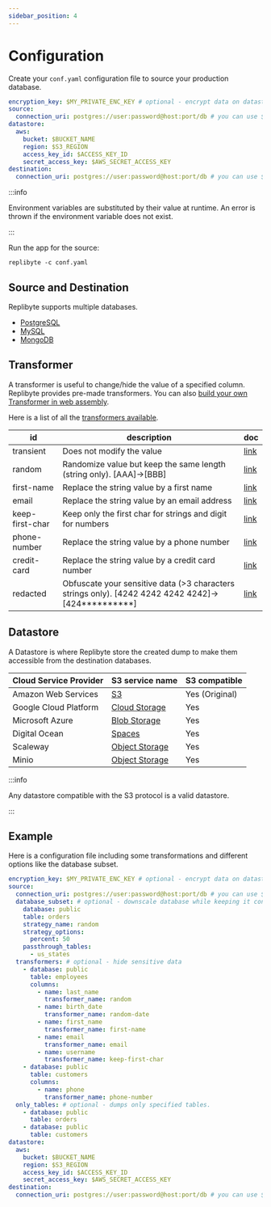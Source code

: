 ```yaml
---
sidebar_position: 4
---
```


# Configuration

Create your `conf.yaml` configuration file to source your production database.

```yaml
encryption_key: $MY_PRIVATE_ENC_KEY # optional - encrypt data on datastore
source:
  connection_uri: postgres://user:password@host:port/db # you can use $DATABASE_URL
datastore:
  aws:
    bucket: $BUCKET_NAME
    region: $S3_REGION
    access_key_id: $ACCESS_KEY_ID
    secret_access_key: $AWS_SECRET_ACCESS_KEY
destination:
  connection_uri: postgres://user:password@host:port/db # you can use $DATABASE_URL
```

:::info

Environment variables are substituted by their value at runtime. An error is thrown if the environment variable does not exist.

:::

Run the app for the source:

```shell
replibyte -c conf.yaml
```

## Source and Destination

Replibyte supports multiple databases.

- [PostgreSQL](/docs/databases#postgresql)
- [MySQL](/docs/databases#mysql)
- [MongoDB](/docs/databases#mongodb)

## Transformer

A transformer is useful to change/hide the value of a specified column. Replibyte provides pre-made transformers. You can
also [build your own Transformer in web assembly](/docs/transformers#wasm).

Here is a list of all the [transformers available](/docs/transformers).

| id              | description                                                                                        | doc                                             |
|-----------------|----------------------------------------------------------------------------------------------------|-------------------------------------------------|
| transient       | Does not modify the value                                                                          | [link](/docs/transformers#transient)            |
| random          | Randomize value but keep the same length (string only). [AAA]->[BBB]                               | [link](/docs/transformers#random)               |
| first-name      | Replace the string value by a first name                                                           | [link](/docs/transformers#first-name)           |
| email           | Replace the string value by an email address                                                       | [link](/docs/transformers#email)                |
| keep-first-char | Keep only the first char for strings and digit for numbers                                         | [link](/docs/transformers#keep-first-character) |
| phone-number    | Replace the string value by a phone number                                                         | [link](/docs/transformers#phone-number)         |
| credit-card     | Replace the string value by a credit card number                                                   | [link](/docs/transformers#credit-card)          |
| redacted        | Obfuscate your sensitive data (>3 characters strings only). [4242 4242 4242 4242]->[424**********] | [link](/docs/transformers#redacted)             |

## Datastore

A Datastore is where Replibyte store the created dump to make them accessible from the destination databases.

| Cloud Service Provider | S3 service name                                                           | S3 compatible  |
|------------------------|---------------------------------------------------------------------------|----------------|
| Amazon Web Services    | [S3](https://aws.amazon.com/s3/)                                          | Yes (Original) |
| Google Cloud Platform  | [Cloud Storage](https://cloud.google.com/storage)                         | Yes            |
| Microsoft Azure        | [Blob Storage](https://azure.microsoft.com/en-us/services/storage/blobs/) | Yes            |
| Digital Ocean          | [Spaces](https://www.digitalocean.com/products/spaces)                    | Yes            |
| Scaleway               | [Object Storage](https://www.scaleway.com/en/object-storage/)             | Yes            |
| Minio                  | [Object Storage](https://min.io/)                                         | Yes            |

:::info

Any datastore compatible with the S3 protocol is a valid datastore.

:::

## Example

Here is a configuration file including some transformations and different options like the database subset.

```yaml
encryption_key: $MY_PRIVATE_ENC_KEY # optional - encrypt data on datastore
source:
  connection_uri: postgres://user:password@host:port/db # you can use $DATABASE_URL
  database_subset: # optional - downscale database while keeping it consistent
    database: public
    table: orders
    strategy_name: random
    strategy_options:
      percent: 50
    passthrough_tables:
      - us_states
  transformers: # optional - hide sensitive data
    - database: public
      table: employees
      columns:
        - name: last_name
          transformer_name: random
        - name: birth_date
          transformer_name: random-date
        - name: first_name
          transformer_name: first-name
        - name: email
          transformer_name: email
        - name: username
          transformer_name: keep-first-char
    - database: public
      table: customers
      columns:
        - name: phone
          transformer_name: phone-number
  only_tables: # optional - dumps only specified tables.
    - database: public
      table: orders
    - database: public
      table: customers
datastore:
  aws:
    bucket: $BUCKET_NAME
    region: $S3_REGION
    access_key_id: $ACCESS_KEY_ID
    secret_access_key: $AWS_SECRET_ACCESS_KEY
destination:
  connection_uri: postgres://user:password@host:port/db # you can use $DATABASE_URL
```
